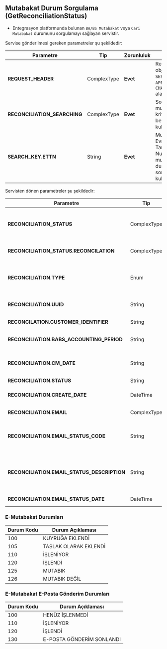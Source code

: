 ## Mutabakat Durum Sorgulama (GetReconciliationStatus)
* Entegrasyon platformunda bulunan `BA/BS Mutabakat` veya `Cari Mutabakat` durumunu sorgulamayı sağlayan servistir.


Servise gönderilmesi gereken parametreler şu şekildedir:

Parametre | Tip         | Zorunluluk  | Açıklama
--------- | ----------- | ----------- | -----------
**REQUEST_HEADER** | ComplexType | **Evet** | Request Header objesi içerisinde `SESSION_ID` ve `APPLICATION_NAME`, `CHANNEL_NAME` alanı zorunludur.
**RECONCILIATION_SEARCHING** | ComplexType  | **Evet** | Sorgulanacak mutabakatlara ait kriterleri belirlemek için kullanılır.
**SEARCH_KEY.ETTN** | String  | **Evet** | Mutabakat Evrensel Tekil Tanımlama Numarası (ETTN) mutabakatın durumunu sorgulamak için kullanılabilir. 


Servisten dönen parametreler şu şekildedir:


Parametre | Tip        | Açıklama
--------- | ----------- | -----------
**RECONCILIATION_STATUS** | ComplexType | Mutabakat durum sonuç objesi. Eğer aranan kritere uygun mutabakat bulunmuyorsa sonuç boş kayıt döner.
**RECONCILIATION_STATUS.RECONCILATION** | ComplexType | Durumu sorgulaması kriterine uyan mutabakat objesi.
**RECONCILIATION.TYPE** | Enum | Durumu sorgulanan mutabakat tipi için kullanılır: BA/BS Mutabakat için `EM`,Cari Mutabakat için `CM` olur.
**RECONCILIATION.UUID** | String | Durumu sorgulanan Evrensel Tekil Tanımlama Numarasıdır.
 **RECONCILATION.CUSTOMER_IDENTIFIER** | String | Mutabakat gönderilen mükellef VKN/TCKN.
**RECONCILIATION.BABS_ACCOUNTING_PERIOD** | String  | BA/BS Mutabakatlar için  dönem bilgisi. **Format: 201807**
**RECONCILIATION.CM_DATE** | String  | Cari Mutabakatlar için tarih bilgisi. **Format: 2019-01-04T00:00:00.000+02:00**
**RECONCILIATION.STATUS** | String  | Mutabakat durum bilgisi.  
**RECONCILIATION.CREATE_DATE** | DateTime  | Mutabakatın özel entegratör sistemine yüklendiği tarih.
**RECONCILIATION.EMAIL** | ComplexType  | Mutabakatın e-posta durum sonuç objesi
**RECONCILIATION.EMAIL_STATUS_CODE** | String  | Mutabakatın e-posta durum kodu. Detaylar için E-Mutabakat e-posta durum kodları başlığını inceleyebilirsiniz.
**RECONCILIATION.EMAIL_STATUS_DESCRIPTION** | String  | Mutabakatın e-posta durum açıklaması. Detaylar için E-Mutabakat e-posta durum kodları başlığını inceleyebilirsiniz.
**RECONCILIATION.EMAIL_STATUS_DATE** | DateTime  | Mutabakatın e-posta durum tarihi.



### E-Mutabakat Durumları

Durum Kodu | Durum Açıklaması       
--------- | -----------
100 | KUYRUĞA EKLENDİ
105 | TASLAK OLARAK EKLENDİ
110 | İŞLENİYOR
120 | İŞLENDİ
125 | MUTABIK
126 | MUTABIK DEĞİL

### E-Mutabakat E-Posta Gönderim Durumları

Durum Kodu | Durum Açıklaması       
--------- | -----------
100 | HENÜZ İŞLENMEDİ
110 | İŞLENİYOR
120 | İŞLENDİ
130 | E-POSTA GÖNDERİM SONLANDI
